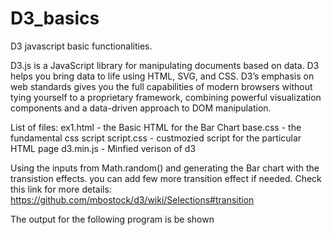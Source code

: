 # D3_basics
D3 javascript basic functionalities. 

D3.js is a JavaScript library for manipulating documents based on data. D3 helps you bring data to life using HTML, SVG, and CSS. D3’s emphasis on web standards gives you the full capabilities of modern browsers without tying yourself to a proprietary framework, combining powerful visualization components and a data-driven approach to DOM manipulation.

List of files:
  ex1.html - the Basic HTML for the Bar Chart
  base.css - the fundamental css script
  script.css - custmozied script for the particular HTML page
  d3.min.js - Minfied verison of d3
  
  
Using the inputs from Math.random() and generating the Bar chart with the transistion effects. you can add few more transition effect if needed. Check this link for more details: https://github.com/mbostock/d3/wiki/Selections#transition

The output for the following program is be shown


